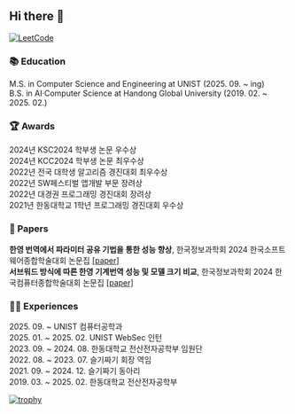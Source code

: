 ## Hi there 👋

<!--
**wnghks7787/wnghks7787** is a ✨ _special_ ✨ repository because its `README.md` (this file) appears on your GitHub profile.

Here are some ideas to get you started:

- 🔭 I’m currently working on ...
- 🌱 I’m currently learning ...
- 👯 I’m looking to collaborate on ...
- 🤔 I’m looking for help with ...
- 💬 Ask me about ...
- 📫 How to reach me: ...
- 😄 Pronouns: ...
- ⚡ Fun fact: ...
-->
<!-- This line is for Icons -->
[![LeetCode](https://img.shields.io/badge/LeetCode-000000?style=for-the-badge&logo=LeetCode&logoColor=#d16c06)](https://leetcode.com/u/wnghks7787/)

### 📚 Education
M.S. in Computer Science and Engineering at UNIST (2025. 09. ~ ing)     
B.S. in AI·Computer Science at Handong Global University (2019. 02. ~ 2025. 02.)


### 🏆 Awards

2024년 KSC2024 학부생 논문 우수상  
2024년 KCC2024 학부생 논문 최우수상  
2022년 전국 대학생 알고리즘 경진대회 최우수상  
2022년 SW페스티벌 앱개발 부문 장려상  
2022년 대경권 프로그래밍 경진대회 장려상  
2021년 한동대학교 1학년 프로그래밍 경진대회 우수상  

### 📃 Papers
**한영 번역에서 파라미터 공유 기법을 통한 성능 향상**, 한국정보과학회 2024 한국소프트웨어종합학술대회 논문집 [[paper]](https://www.dbpia.co.kr/pdf/pdfView.do?nodeId=NODE12042287)  
**서브워드 방식에 따른 한영 기계번역 성능 및 모델 크기 비교**, 한국정보과학회 2024 한국컴퓨터종합학술대회 논문집 [[paper]](https://www.dbpia.co.kr/pdf/pdfView.do?nodeId=NODE11862425)  

### 🧑‍💻 Experiences
2025\. 09. ~ UNIST 컴퓨터공학과     
2025\. 01. ~ 2025. 02. UNIST WebSec 인턴  
2023\. 09. ~ 2024. 08. 한동대학교 전산전자공학부 임원단  
2022\. 08. ~ 2023. 07. 슬기짜기 회장 역임  
2021\. 09. ~ 2024. 12. 슬기짜기 동아리  
2019\. 03. ~ 2025. 02. 한동대학교 전산전자공학부  


<!-- This line is for Trophy -->
[![trophy](https://github-profile-trophy.vercel.app/?username=wnghks7787&row=1)](https://github.com/ryo-ma/github-profile-trophy)
